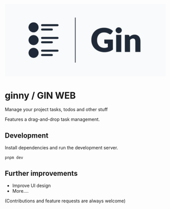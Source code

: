 ![Gin Web](./assets/banner.png)

# ginny / GIN WEB

Manage your project tasks, todos and other stuff

Features a drag-and-drop task management.

## Development

Install dependencies and run the development server.

```
pnpm dev
```

## Further improvements

- Improve UI design
- More....

(Contributions and feature requests are always welcome)
